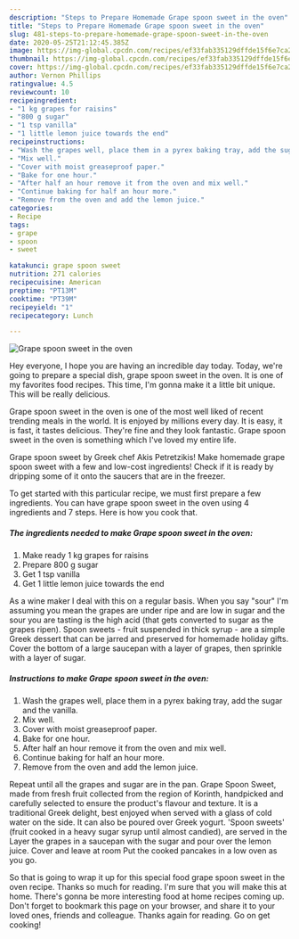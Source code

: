 ```yaml
---
description: "Steps to Prepare Homemade Grape spoon sweet in the oven"
title: "Steps to Prepare Homemade Grape spoon sweet in the oven"
slug: 481-steps-to-prepare-homemade-grape-spoon-sweet-in-the-oven
date: 2020-05-25T21:12:45.385Z
image: https://img-global.cpcdn.com/recipes/ef33fab335129dffde15f6e7ca2d87a9/751x532cq70/grape-spoon-sweet-in-the-oven-recipe-main-photo.jpg
thumbnail: https://img-global.cpcdn.com/recipes/ef33fab335129dffde15f6e7ca2d87a9/751x532cq70/grape-spoon-sweet-in-the-oven-recipe-main-photo.jpg
cover: https://img-global.cpcdn.com/recipes/ef33fab335129dffde15f6e7ca2d87a9/751x532cq70/grape-spoon-sweet-in-the-oven-recipe-main-photo.jpg
author: Vernon Phillips
ratingvalue: 4.5
reviewcount: 10
recipeingredient:
- "1 kg grapes for raisins"
- "800 g sugar"
- "1 tsp vanilla"
- "1 little lemon juice towards the end"
recipeinstructions:
- "Wash the grapes well, place them in a pyrex baking tray, add the sugar and the vanilla."
- "Mix well."
- "Cover with moist greaseproof paper."
- "Bake for one hour."
- "After half an hour remove it from the oven and mix well."
- "Continue baking for half an hour more."
- "Remove from the oven and add the lemon juice."
categories:
- Recipe
tags:
- grape
- spoon
- sweet

katakunci: grape spoon sweet 
nutrition: 271 calories
recipecuisine: American
preptime: "PT13M"
cooktime: "PT39M"
recipeyield: "1"
recipecategory: Lunch

---
```



![Grape spoon sweet in the oven](https://img-global.cpcdn.com/recipes/ef33fab335129dffde15f6e7ca2d87a9/751x532cq70/grape-spoon-sweet-in-the-oven-recipe-main-photo.jpg)

Hey everyone, I hope you are having an incredible day today. Today, we're going to prepare a special dish, grape spoon sweet in the oven. It is one of my favorites food recipes. This time, I'm gonna make it a little bit unique. This will be really delicious.

Grape spoon sweet in the oven is one of the most well liked of recent trending meals in the world. It is enjoyed by millions every day. It is easy, it is fast, it tastes delicious. They're fine and they look fantastic. Grape spoon sweet in the oven is something which I've loved my entire life.

Grape spoon sweet by Greek chef Akis Petretzikis! Make homemade grape spoon sweet with a few and low-cost ingredients! Check if it is ready by dripping some of it onto the saucers that are in the freezer.


To get started with this particular recipe, we must first prepare a few ingredients. You can have grape spoon sweet in the oven using 4 ingredients and 7 steps. Here is how you cook that.

<!--inarticleads1-->

##### The ingredients needed to make Grape spoon sweet in the oven:

1. Make ready 1 kg grapes for raisins
1. Prepare 800 g sugar
1. Get 1 tsp vanilla
1. Get 1 little lemon juice towards the end


As a wine maker I deal with this on a regular basis. When you say &#34;sour&#34; I&#39;m assuming you mean the grapes are under ripe and are low in sugar and the sour you are tasting is the high acid (that gets converted to sugar as the grapes ripen). Spoon sweets - fruit suspended in thick syrup - are a simple Greek dessert that can be jarred and preserved for homemade holiday gifts. Cover the bottom of a large saucepan with a layer of grapes, then sprinkle with a layer of sugar. 

<!--inarticleads2-->

##### Instructions to make Grape spoon sweet in the oven:

1. Wash the grapes well, place them in a pyrex baking tray, add the sugar and the vanilla.
1. Mix well.
1. Cover with moist greaseproof paper.
1. Bake for one hour.
1. After half an hour remove it from the oven and mix well.
1. Continue baking for half an hour more.
1. Remove from the oven and add the lemon juice.


Repeat until all the grapes and sugar are in the pan. Grape Spoon Sweet, made from fresh fruit collected from the region of Korinth, handpicked and carefully selected to ensure the product&#39;s flavour and texture. It is a traditional Greek delight, best enjoyed when served with a glass of cold water on the side. It can also be poured over Greek yogurt. &#39;Spoon sweets&#39; (fruit cooked in a heavy sugar syrup until almost candied), are served in the Layer the grapes in a saucepan with the sugar and pour over the lemon juice. Cover and leave at room Put the cooked pancakes in a low oven as you go. 

So that is going to wrap it up for this special food grape spoon sweet in the oven recipe. Thanks so much for reading. I'm sure that you will make this at home. There's gonna be more interesting food at home recipes coming up. Don't forget to bookmark this page on your browser, and share it to your loved ones, friends and colleague. Thanks again for reading. Go on get cooking!
